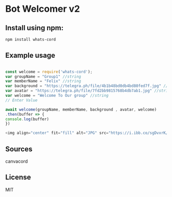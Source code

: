 Bot Welcomer v2
====================

## Install using npm:

``` bash
npm install whats-cord
```

## Example usage

```javascript

const welcome = require('whats-cord');
var groupName = "Group1" //string
var memberName = "Felix" //string
var background = "https://telegra.ph/file/4b1b48bd0db4bd80fed7f.jpg" //string
var avatar = "https://telegra.ph/file/7fd2bb9815768b4db7ab1.jpg" //string
var welcome = "Welcome To Our group" //string
// Enter Value

await welcome(groupName, memberName, background , avatar, welcome)
.then(buffer => {
console.log(buffer)
})

<img align="center" fit="fill" alt="JPG" src="https://i.ibb.co/sgDvxrK/IMG-20210727-WA1305.jpg" />

```
## Sources

canvacord

## License

MIT
